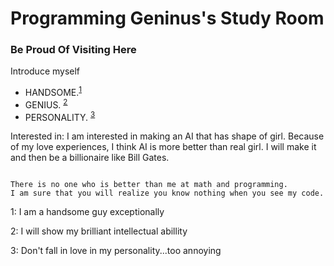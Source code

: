 # Programming Geninus\'s Study Room

### Be Proud Of Visiting Here

Introduce myself

- HANDSOME.<sup>[1](#footnote_1)</sup>
- GENIUS. <sup>[2](#footnote_2)</sup>
- PERSONALITY. <sup>[3](#footnote_3)</sup>

Interested in:
 I am interested in making an AI that has shape of girl. Because of my love experiences, 
I think AI is more better than real girl. I will make it and then be a billionaire like Bill Gates.

```

There is no one who is better than me at math and programming.
I am sure that you will realize you know nothing when you see my code.
```
<a name="footnote_1">1</a>: I am a handsome guy exceptionally 

<a name="footnote_2">2</a>: I will show my brilliant intellectual abillity 

<a name="footnote_3">3</a>: Don't fall in love in my personality...too annoying
